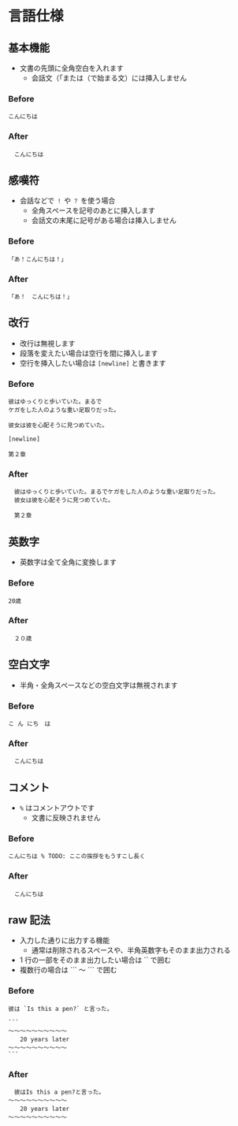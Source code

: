 # 言語仕様

## 基本機能

- 文書の先頭に全角空白を入れます
    - 会話文（「または（で始まる文）には挿入しません

### Before

```
こんにちは
```

### After

```
　こんにちは
```

## 感嘆符

- 会話などで `！` や `？` を使う場合
    - 全角スペースを記号のあとに挿入します
    - 会話文の末尾に記号がある場合は挿入しません

### Before

```
「あ！こんにちは！」
```

### After

```
「あ！　こんにちは！」
```

## 改行

- 改行は無視します
- 段落を変えたい場合は空行を間に挿入します
- 空行を挿入したい場合は `[newline]` と書きます

### Before

```
彼はゆっくりと歩いていた。まるで
ケガをした人のような重い足取りだった。

彼女は彼を心配そうに見つめていた。

[newline]

第２章
```

### After

```
　彼はゆっくりと歩いていた。まるでケガをした人のような重い足取りだった。
　彼女は彼を心配そうに見つめていた。

　第２章
```

## 英数字

- 英数字は全て全角に変換します

### Before

```
20歳
```

### After

```
　２０歳
```

## 空白文字

- 半角・全角スペースなどの空白文字は無視されます

### Before

```
こ ん にち　は
```

### After

```
　こんにちは
```

## コメント

- `%` はコメントアウトです
    - 文書に反映されません

### Before

```
こんにちは % TODO: ここの挨拶をもうすこし長く
```

### After

```
　こんにちは
```

## raw 記法

- 入力した通りに出力する機能
    - 通常は削除されるスペースや、半角英数字もそのまま出力される
- 1 行の一部をそのまま出力したい場合は \`\` で囲む
- 複数行の場合は \`\`\` ～ \`\`\` で囲む

### Before

~~~
彼は `Is this a pen?` と言った。

```
～～～～～～～～～～
　　20 years later
～～～～～～～～～～
```
~~~

### After

```
　彼はIs this a pen?と言った。
～～～～～～～～～～
　　20 years later
～～～～～～～～～～
```
